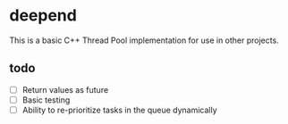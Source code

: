 # deepend
This is a basic C++ Thread Pool implementation for use in other projects.

## todo
- [ ] Return values as future
- [ ] Basic testing
- [ ] Ability to re-prioritize tasks in the queue dynamically
